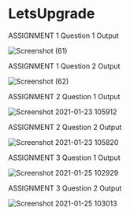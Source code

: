 # LetsUpgrade
ASSIGNMENT 1
Question 1 Output

![Screenshot (61)](https://user-images.githubusercontent.com/61191750/105456635-837b7000-5cab-11eb-826a-98770d87fa99.png)

ASSIGNMENT 1
Question 2 Output

![Screenshot (62)](https://user-images.githubusercontent.com/61191750/105456678-98f09a00-5cab-11eb-959d-ba4fcfef7a75.png)


ASSIGNMENT 2
Question 1 Output

![Screenshot 2021-01-23 105912](https://user-images.githubusercontent.com/61191750/105569715-20044780-5d6a-11eb-8fd0-62cfdab05849.png)


ASSIGNMENT 2
Question 2 Output

![Screenshot 2021-01-23 105820](https://user-images.githubusercontent.com/61191750/105569736-3b6f5280-5d6a-11eb-9840-032e50a1b76b.png)


ASSIGNMENT 3
Question 1 Output

![Screenshot 2021-01-25 102929](https://user-images.githubusercontent.com/61191750/105663488-65567f80-5ef8-11eb-9204-422d2e00ec8e.png)


ASSIGNMENT 3 
Question 2 Output

![Screenshot 2021-01-25 103013](https://user-images.githubusercontent.com/61191750/105663579-99ca3b80-5ef8-11eb-8567-176e926777ac.png)
